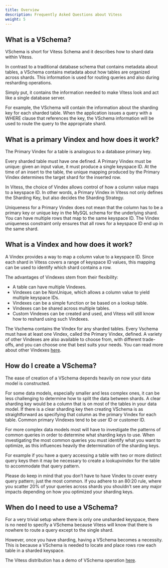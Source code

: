 ```yaml
---
title: Overview
description: Frequently Asked Questions about Vitess
weight: 5
---
```


## What is a VSchema?

VSchema is short for Vitess Schema and it describes how to shard data within Vitess. 

In contrast to a traditional database schema that contains metadata about tables, a VSchema contains metadata about how tables are organized across shards. This information is used for routing queries and also during resharding operations. 

Simply put, it contains the information needed to make Vitess look and act like a single database server.

For example, the VSchema will contain the information about the sharding key for each sharded table. When the application issues a query with a WHERE clause that references the key, the VSchema information will be used to route the query to the appropriate shard.

## What is a primary Vindex and how does it work?

The Primary Vindex for a table is analogous to a database primary key. 

Every sharded table must have one defined. A Primary Vindex must be unique: given an input value, it must produce a single keyspace ID. At the time of an insert to the table, the unique mapping produced by the Primary Vindex determines the target shard for the inserted row.

In Vitess, the choice of Vindex allows control of how a column value maps to a keyspace ID. In other words, a Primary Vindex in Vitess not only defines the Sharding Key, but also decides the Sharding Strategy.

Uniqueness for a Primary Vindex does not mean that the column has to be a primary key or unique key in the MySQL schema for the underlying shard. You can have multiple rows that map to the same keyspace ID. The Vindex uniqueness constraint only ensures that all rows for a keyspace ID end up in the same shard.

## What is a Vindex and how does it work?

A Vindex provides a way to map a column value to a keyspace ID. Since each shard in Vitess covers a range of keyspace ID values, this mapping can be used to identify which shard contains a row. 

The advantages of Vindexes stem from their flexibility:
* A table can have multiple Vindexes.
* Vindexes can be NonUnique, which allows a column value to yield multiple keyspace IDs.
* Vindexes can be a simple function or be based on a lookup table.
* Vindexes can be shared across multiple tables.
* Custom Vindexes can be created and used, and Vitess will still know how to reshard using such Vindexes.

The Vschema contains the Vindex for any sharded tables. Every Vschema must have at least one Vindex, called the Primary Vindex, defined. A variety of other Vindexes are also available to choose from, with different trade-offs, and you can choose one that best suits your needs. You can read more about other Vindexes [here](https://vitess.io/docs/reference/features/vindexes/).

## How do I create a VSchema?

The ease of creation of a VSchema depends heavily on now your data model is constructed. 

For some data models, especially smaller and less complex ones, it can be less challenging to determine how to split the data between shards. A clear sharding key would be a column that is on most of the tables in your data model. If there is a clear sharding key then creating VSchema is as straightforward as specifying that column as the primary Vindex for each table. Common primary Vindexes tend to be user ID or customer ID.

For more complex data models most will have to investigate the patterns of common queries in order to determine what sharding keys to use. When investigating the most common queries you must identify what you want to optimize, as this influences heavily the determination of the sharding keys.

For example if you have a query accessing a table with two or more distinct query keys then it may be necessary to create a lookupvindex for the table to accommodate that query pattern.

Please do keep in mind that you don’t have to have Vindex to cover every query pattern;  just the most common. If you adhere to an 80:20 rule, where you scatter 20% of your queries across shards you shouldn’t see any major impacts depending on how you optimized your sharding keys.

## When do I need to use a VSchema?

For a very trivial setup where there is only one unsharded keyspace, there is no need to specify a VSchema because Vitess will know that there is nowhere to route a query except to the single shard.

However, once you have sharding, having a VSchema becomes a necessity. This is because a VSchema is needed to locate and place rows row each table in a sharded keyspace.

The Vitess distribution has a demo of VSchema operation [here](https://github.com/vitessio/vitess/tree/master/examples/demo).